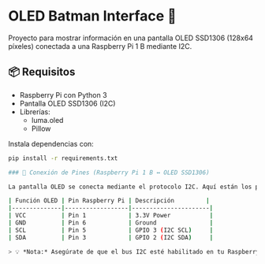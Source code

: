 # OLED Batman Interface 🦇

Proyecto para mostrar información en una pantalla OLED SSD1306 (128x64 píxeles) conectada a una Raspberry Pi 1 B mediante I2C.

## 📦 Requisitos

- Raspberry Pi con Python 3
- Pantalla OLED SSD1306 (I2C)
- Librerías:
  - luma.oled
  - Pillow

Instala dependencias con:
```bash
pip install -r requirements.txt

### 🔌 Conexión de Pines (Raspberry Pi 1 B ↔ OLED SSD1306)

La pantalla OLED se conecta mediante el protocolo I2C. Aquí están los pines recomendados para una Raspberry Pi 1 B:

| Función OLED | Pin Raspberry Pi | Descripción         |
|--------------|------------------|----------------------|
| VCC          | Pin 1            | 3.3V Power           |
| GND          | Pin 6            | Ground               |
| SCL          | Pin 5            | GPIO 3 (I2C SCL)     |
| SDA          | Pin 3            | GPIO 2 (I2C SDA)     |

> 💡 *Nota:* Asegúrate de que el bus I2C esté habilitado en tu Raspberry Pi. Puedes hacerlo ejecutando `sudo raspi-config` y activando la interfaz I2C en el menú de configuración.


